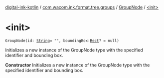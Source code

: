 [digital-ink-kotlin](../../index.md) / [com.wacom.ink.format.tree.groups](../index.md) / [GroupNode](index.md) / [&lt;init&gt;](./-init-.md)

# &lt;init&gt;

`GroupNode(id: `[`String`](https://kotlinlang.org/api/latest/jvm/stdlib/kotlin/-string/index.html)` = "", boundingBox: `[`Rect`](../../com.wacom.ink.math/-rect/index.md)`? = null)`

Initializes a new instance of the GroupNode type with the specified identifier and bounding box.

**Constructor**
Initializes a new instance of the GroupNode type with the specified identifier and bounding box.

